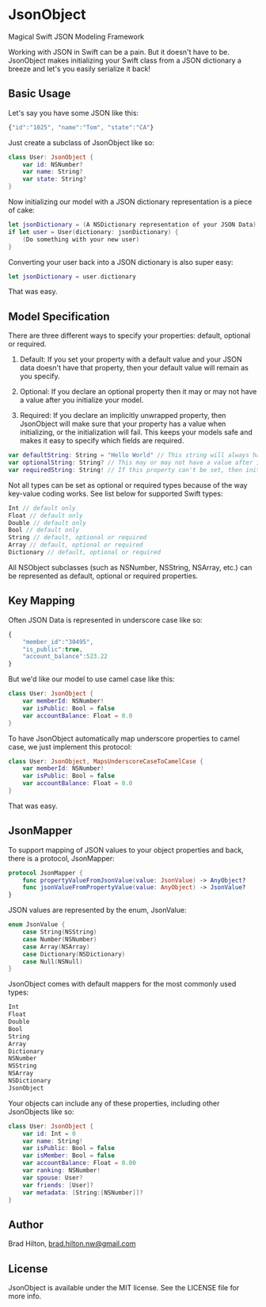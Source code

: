 # JsonObject
Magical Swift JSON Modeling Framework

Working with JSON in Swift can be a pain. But it doesn't have to be. JsonObject makes initializing your Swift class from a JSON dictionary a breeze and let's you easily serialize it back!

## Basic Usage

Let's say you have some JSON like this:

```javascript
{"id":"1025", "name":"Tom", "state":"CA"}
```

Just create a subclass of JsonObject like so:

```swift
class User: JsonObject {
    var id: NSNumber?
    var name: String?
    var state: String?
}
```

Now initializing our model with a JSON dictionary representation is a piece of cake:

```swift
let jsonDictionary = (A NSDictionary representation of your JSON Data)
if let user = User(dictionary: jsonDictionary) {
    (Do something with your new user)
}
```

Converting your user back into a JSON dictionary is also super easy:

```swift
let jsonDictionary = user.dictionary
```

That was easy.

<!--## Installation-->

<!--JsonObject is available through [CocoaPods](http://cocoapods.org). To install-->
<!--it, simply add the following line to your Podfile:-->

<!--    pod 'JsonObject'-->


## Model Specification

There are three different ways to specify your properties: default, optional or required.

1) Default: If you set your property with a default value and your JSON data doesn't have that property, then your default value will remain as you specify.

2) Optional: If you declare an optional property then it may or may not have a value after you initialize your model.

3) Required: If you declare an implicitly unwrapped property, then JsonObject will make sure that your property has a value when initializing, or the initialization will fail. This keeps your models safe and makes it easy to specify which fields are required.

```swift
var defaultString: String = "Hello World" // This string will always have a value with the default being 'Hello World'
var optionalString: String? // This may or may not have a value after initalization
var requiredString: String! // If this property can't be set, then initialization will fail
```

Not all types can be set as optional or required types because of the way key-value coding works. See list below for supported Swift types:

```swift
Int // default only
Float // default only
Double // default only
Bool // default only
String // default, optional or required
Array // default, optional or required
Dictionary // default, optional or required
```

All NSObject subclasses (such as NSNumber, NSString, NSArray, etc.) can be represented as default, optional or required properties.

## Key Mapping

Often JSON Data is represented in underscore case like so:

```javascript
{
    "member_id":"30495", 
    "is_public":true, 
    "account_balance":523.22
}
```

But we'd like our model to use camel case like this:

```swift
class User: JsonObject {
    var memberId: NSNumber!
    var isPublic: Bool = false
    var accountBalance: Float = 0.0
}
```

To have JsonObject automatically map underscore properties to camel case, we just implement this protocol:

```swift
class User: JsonObject, MapsUnderscoreCaseToCamelCase {
    var memberId: NSNumber!
    var isPublic: Bool = false
    var accountBalance: Float = 0.0
}
```

That was easy.

## JsonMapper

To support mapping of JSON values to your object properties and back, there is a protocol, JsonMapper:

```swift
protocol JsonMapper {
    func propertyValueFromJsonValue(value: JsonValue) -> AnyObject?
    func jsonValueFromPropertyValue(value: AnyObject) -> JsonValue?
}
```

JSON values are represented by the enum, JsonValue:

```swift
enum JsonValue {
    case String(NSString)
    case Number(NSNumber)
    case Array(NSArray)
    case Dictionary(NSDictionary)
    case Null(NSNull)
}
```

JsonObject comes with default mappers for the most commonly used types:

```swift
Int
Float
Double
Bool
String
Array
Dictionary
NSNumber
NSString
NSArray
NSDictionary
JsonObject
```

Your objects can include any of these properties, including other JsonObjects like so:

```swift
class User: JsonObject {
    var id: Int = 0
    var name: String!
    var isPublic: Bool = false
    var isMember: Bool = false
    var accountBalance: Float = 0.00
    var ranking: NSNumber!
    var spouse: User?
    var friends: [User]?
    var metadata: [String:[NSNumber]]?
}
```

<!--If you'd like to implement your own mapper, simply extend the class you'd like a mapper for:-->

<!--```swift-->
<!--extesion NSDate: JsonMapper {-->
    
<!--    func propertyValueFromJsonValue(value: JsonValue) -> AnyObject? {-->
<!--        // Convert a JsonValue into an NSDate...-->
<!--    }-->
    
<!--    func jsonValueFromPropertyValue(value: AnyObject) -> JsonValue? {-->
<!--        // Convert an NSDate into a JsonValue...-->
<!--    }-->
    
<!--}-->
<!--```-->

<!--And then register an instance of the mapper with JsonObject:-->

<!--```swift-->
<!--var dateInstance = NSDate()-->
<!--JsonObject.registerMapper(dateInstance)-->
<!--```-->

## Author

Brad Hilton, brad.hilton.nw@gmail.com

## License

JsonObject is available under the MIT license. See the LICENSE file for more info.
